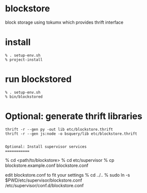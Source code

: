 blockstore
==========
block storage using tokumx which provides thrift interface

install
==========

```
% . setup-env.sh
% project-install
```

run blockstored
==========
```
% . setup-env.sh
% bin/blockstored
```

Optional: generate thrift libraries
==========
```
thrift -r --gen py -out lib etc/blockstore.thrift 
thrift -r --gen js:node -o bsquery/lib etc/blockstore.thrift 

```

```

Optional: Install supervisor services
===========
```
% cd <path/to/blockstore>
% cd etc/supervisor
% cp blockstore.example.conf blockstore.conf  

edit blockstore.conf to fit your settings
% cd ../..
% sudo ln -s $PWD/etc/supervisor/blockstore.conf /etc/supervisor/conf.d/blockstore.conf

```
